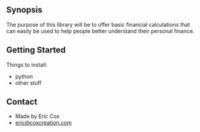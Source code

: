 ## Synopsis

The purpose of this library will be to offer basic financial calculations that can easily be used to help people better
understand their personal finance.

## Getting Started

Things to install:
* python
* other stuff

## Contact

* Made by Eric Cox
* eric@coxcreation.com